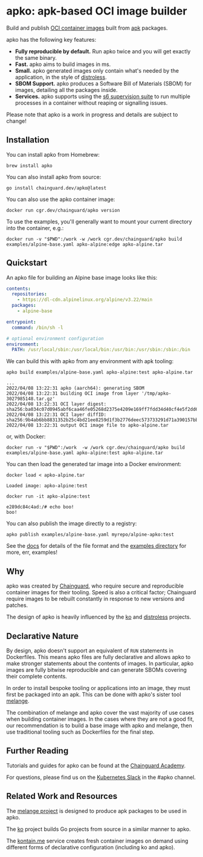 # apko: apk-based OCI image builder

Build and publish [OCI container images](https://opencontainers.org/) built from [apk](https://wiki.alpinelinux.org/wiki/Package_management) packages.

apko has the following key features:

 - **Fully reproducible by default.** Run apko twice and you will get exactly the same binary.
 - **Fast.** apko aims to build images in ms.
 - **Small.** apko generated images only contain what's needed by the application,
   in the style of [distroless](https://github.com/GoogleContainerTools/distroless).
 - **SBOM Support.** apko produces a Software Bill of Materials (SBOM) for images, detailing all the packages inside.
 - **Services.** apko supports using the [s6 supervision suite](https://skarnet.org/software/s6) to run multiple processes
   in a container without reaping or signalling issues.

Please note that apko is a work in progress and details are subject to change!

## Installation

You can install apko from Homebrew:

```shell
brew install apko
```

You can also install apko from source:

```shell
go install chainguard.dev/apko@latest
```

You can also use the apko container image:

```shell
docker run cgr.dev/chainguard/apko version
```

To use the examples, you'll generally want to mount your current directory into the container, e.g.:

```shell
docker run -v "$PWD":/work -w /work cgr.dev/chainguard/apko build examples/alpine-base.yaml apko-alpine:edge apko-alpine.tar
```

## Quickstart

An apko file for building an Alpine base image looks like this:

```yaml
contents:
  repositories:
    - https://dl-cdn.alpinelinux.org/alpine/v3.22/main
  packages:
    - alpine-base

entrypoint:
  command: /bin/sh -l

# optional environment configuration
environment:
  PATH: /usr/local/sbin:/usr/local/bin:/usr/bin:/usr/sbin:/sbin:/bin
```
We can build this with apko from any environment with apk tooling:

```shell
apko build examples/alpine-base.yaml apko-alpine:test apko-alpine.tar
```
```
...
2022/04/08 13:22:31 apko (aarch64): generating SBOM
2022/04/08 13:22:31 building OCI image from layer '/tmp/apko-3027985148.tar.gz'
2022/04/08 13:22:31 OCI layer digest: sha256:ba034c07d0945abf6caa46fe05268d2375e4209e169ff7fdd34d40cf4e5f2dd6
2022/04/08 13:22:31 OCI layer diffID: sha256:9b4ab6bb8831352b25c4bd21ee8259d1f3b2776deec573733291d71a390157bb
2022/04/08 13:22:31 output OCI image file to apko-alpine.tar
```

or, with Docker:

```shell
docker run -v "$PWD":/work  -w /work cgr.dev/chainguard/apko build examples/alpine-base.yaml apko-alpine:test apko-alpine.tar
```

You can then load the generated tar image into a Docker environment:

```shell
docker load < apko-alpine.tar
```
```shell
Loaded image: apko-alpine:test
```
```shell
docker run -it apko-alpine:test
```
```
e289dc84c4ad:/# echo boo!
boo!
```

You can also publish the image directly to a registry:

```shell
apko publish examples/alpine-base.yaml myrepo/alpine-apko:test
```

See the [docs](./docs/apko_file.md) for details of the file format and the [examples directory](./examples) for more, err, examples!

## Why

apko was created by [Chainguard](https://www.chainguard.dev), who require secure and reproducible
container images for their tooling. Speed is also a critical factor; Chainguard require images to be
rebuilt constantly in response to new versions and patches.

The design of apko is heavily influenced by the [ko](https://github.com/google/ko) and
[distroless](https://github.com/GoogleContainerTools/distroless) projects.

## Declarative Nature

By design, apko doesn't support an equivalent of `RUN` statements in Dockerfiles. This means apko
files are fully declarative and allows apko to make stronger statements about the contents of images.
In particular, apko images are fully bitwise reproducible and can generate SBOMs covering their
complete contents.

In order to install bespoke tooling or applications into an image, they must first be packaged into
an apk. This can be done with apko's sister tool [melange](https://github.com/chainguard-dev/melange).

The combination of melange and apko cover the vast majority of use cases when building container
images. In the cases where they are not a good fit, our recommendation is to build a base image with
apko and melange, then use traditional tooling such as Dockerfiles for the final step.

## Further Reading

Tutorials and guides for apko can be found at the [Chainguard Academy](https://edu.chainguard.dev/open-source/apko/).

For questions, please find us on the [Kubernetes Slack](https://kubernetes.slack.com/) in the #apko channel.

## Related Work and Resources

The [melange project](https://github.com/chainguard-dev/melange) is designed to produce apk packages to be used in apko.

The [ko](https://github.com/google/ko) project builds Go projects from source in a similar manner to apko.

The [kontain.me](https://github.com/imjasonh/kontain.me) service creates fresh container images on
demand using different forms of declarative configuration (including ko and apko).
